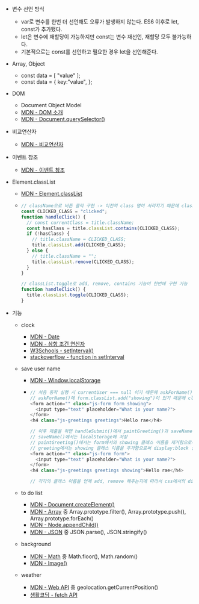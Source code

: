 - 변수 선언 방식

  - var로 변수를 한번 더 선언해도 오류가 발생하지 않는다. ES6 이후로 let, const가 추가됐다.
  - let은 변수에 재할당이 가능하지만 const는 변수 재선언, 재할당 모두 불가능하다.
  - 기본적으로는 const를 선언하고 필요한 경우 let을 선언해준다.

- Array, Object

  - const data = [ "value" ];
  - const data = { key:"value", };

- DOM

  - Document Object Model
  - [MDN - DOM 소개](https://developer.mozilla.org/ko/docs/Web/API/Document_Object_Model/%EC%86%8C%EA%B0%9C)
  - [MDN - Document.querySelector()](https://developer.mozilla.org/ko/docs/Web/API/Document/querySelector)

- 비교연산자

  - [MDN - 비교연산자](https://developer.mozilla.org/ko/docs/Web/JavaScript/Reference/Operators/Comparison_Operators)

- 이벤트 참조

  - [MDN - 이벤트 참조](https://developer.mozilla.org/en-US/docs/Web/API/Window/online_event)

- Element.classList

  - [MDN - Element.classList](https://developer.mozilla.org/ko/docs/Web/API/Element/classList)
  - ```javascript
    // className으로 버튼 클릭 구현 -> 이전의 class 명이 사라지기 때문에 classList를 활용
    const CLICKED_CLASS = "clicked";
    function handleClick() {
      // const currentClass = title.className;
      const hasClass = title.classList.contains(CLICKED_CLASS);
      if (!hasClass) {
        // title.className = CLICKED_CLASS;
        title.classList.add(CLICKED_CLASS);
      } else {
        // title.className = "";
        title.classList.remove(CLICKED_CLASS);
      }
    }

    // classList.toggle로 add, remove, contains 기능이 한번에 구현 가능
    function handleClick() {
      title.classList.toggle(CLICKED_CLASS);
    }
    ```

- 기능

  - clock

    - [MDN - Date](https://developer.mozilla.org/ko/docs/Web/JavaScript/Reference/Global_Objects/Date)
    - [MDN - 삼항 조건 연산자](https://developer.mozilla.org/ko/docs/Web/JavaScript/Reference/Operators/Conditional_Operator)
    - [W3Schools - setInterval()](https://www.w3schools.com/jsref/met_win_setinterval.asp)
    - [stackoverflow - function in setInterval](https://stackoverflow.com/questions/20885236/javascript-function-in-setinterval)

  - save user name

    - [MDN - Window.localStorage](https://developer.mozilla.org/ko/docs/Web/API/Window/localStorage)
    - ```javascript
      // 처음 동작 실행 시 currentUser === null 이기 때문에 askForName() 실행
      // askForName()에 form.classList.add("showing")이 있기 때문에 class에 showing 클래스 이름이 추가된 모습
      <form action="" class="js-form form showing">
        <input type="text" placeholder="What is your name?">
      </form>
      <h4 class="js-greetings greetings">Hello rae</h4>

      // 이후 제출을 하면 handleSubmit()에서 paintGreeting()과 saveName()을 실행
      // saveName()에서는 localStorage에 저장
      // paintGreeting()에서는 form에서의 showing 클래스 이름을 제거함으로써 display:none 실행
      // greeting에서는 showing 클래스 이름을 추가함으로써 display:block 실행
      <form action="" class="js-form form">
        <input type="text" placeholder="What is your name?">
      </form>
      <h4 class="js-greetings greetings showing">Hello rae</h4>

      // 각각의 클래스 이름을 언제 add, remove 해주는지에 따라서 css에서의 display:none, display:block 특징을 활용하는지를 깨달을 수 있었다.

      ```

  - to do list

    - [MDN - Document.createElement()](https://developer.mozilla.org/ko/docs/Web/API/Document/createElement)
    - [MDN - Array](https://developer.mozilla.org/ko/docs/Web/JavaScript/Reference/Global_Objects/Array) 중 Array.prototype.filter(), Array.prototype.push(), Array.prototype.forEach()
    - [MDN - Node.appendChild()](https://developer.mozilla.org/ko/docs/Web/API/Node/appendChild)
    - [MDN - JSON](https://developer.mozilla.org/ko/docs/Web/JavaScript/Reference/Global_Objects/JSON) 중 JSON.parse(), JSON.stringify()

  - background

    - [MDN - Math](https://developer.mozilla.org/ko/docs/Web/JavaScript/Reference/Global_Objects/Math) 중 Math.floor(), Math.random()
    - [MDN - Image()](https://developer.mozilla.org/en-US/docs/Web/API/HTMLImageElement/Image)

  - weather
    - [MDN - Web API](https://developer.mozilla.org/ko/docs/Web/API/Geolocation) 중 geolocation.getCurrentPosition()
    - [생활코딩 - fetch API](https://opentutorials.org/course/3281/20562)
